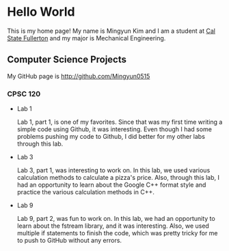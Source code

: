 # Hello World

This is my home page! My name is Mingyun Kim and I am a student at [Cal State Fullerton](http://www.fullerton.edu/) and my major is Mechanical Engineering.

## Computer Science Projects

My GitHub page is http://github.com/Mingyun0515

### CPSC 120

* Lab 1

    Lab 1, part 1, is one of my favorites. Since that was my first time writing a simple code using Github, it was interesting. Even though I had some problems pushing my code to Github, I did better for my other labs through this lab. 

* Lab 3

    Lab 3, part 1, was interesting to work on. In this lab, we used various calculation methods to calculate a pizza's price. Also, through this lab, I had an opportunity to learn about the Google C++ format style and practice the various calculation methods in C++.

* Lab 9

    Lab 9, part 2, was fun to work on. In this lab, we had an opportunity to learn about the fstream library, and it was interesting. Also, we used multiple if statements to finish the code, which was pretty tricky for me to push to GitHub without any errors.